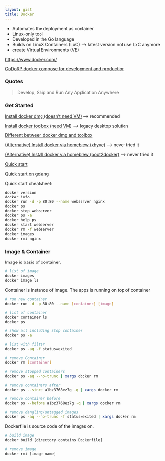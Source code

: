 ```yaml
---
layout: gist
title: Docker
---
```


- Automates the deployment as container
- Linux-only tool
- Developed in the Go language
- Builds on LinuX Containers (LxC)  --> latest version not use LxC anymore
- create Virtual Environments (VE)

https://www.docker.com/

[GoDoRP docker compose for development and production](https://medium.com/@McMenemy/godorp-docker-compose-for-development-and-production-e37fe0a58d61)

### Quotes

> Develop, Ship and Run Any Application Anywhere

### Get Started

[Install docker dmg (doesn’t need VM)](https://docs.docker.com/docker-for-mac/install/) --> recommended

[Install docker toolbox (need VM)]( https://docs.docker.com/toolbox/toolbox_install_mac/) --> legacy desktop solution

[Different between docker dmg and toolbox]( https://docs.docker.com/docker-for-mac/docker-toolbox/)

[(Alternative) Install docker via homebrew (xhyve)]( https://pilsniak.com/how-to-install-docker-on-mac-os-using-brew/) --> never tried it

[(Alternative) Install docker via homebrew (boot2docker)]( https://penandpants.com/2014/03/09/docker-via-homebrew/) --> never tried it

[Quick start](https://docs.docker.com/docker-for-mac/)

[Quick start on golang](https://blog.golang.org/docker)

Quick start cheatsheet:
```sh
docker version
docker info
docker run -d -p 80:80 --name webserver nginx
docker ps
docker stop webserver
docker ps -a
docker help ps
docker start webserver
docker rm -f webserver
docker images
docker rmi nginx
```

### Image & Container

Image is basis of container.
```sh
# list of image
docker images
docker image ls
```

Container is instance of image. The apps is running on top of container
```sh
# run new container
docker run -d -p 80:80 --name [container] [image]

# list of container
docker container ls
docker ps

# show all including stop container
docker ps -a

# list with filter
docker ps -aq -f status=exited

# remove Container
docker rm [container]

# remove stopped containers
docker ps -aq --no-trunc | xargs docker rm

# remove containers after
docker ps --since a1bz3768ez7g -q | xargs docker rm

# remove container before
docker ps --before a1bz3768ez7g -q | xargs docker rm

# remove dangling/untagged images
docker ps -aq --no-trunc -f status=exited | xargs docker rm  
```

Dockerfile is source code of the images on.
```sh
# build image
docker build [directory contains Dockerfile]

# remove image
docker rmi [image name]
```

